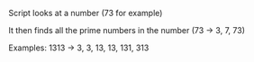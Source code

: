 Script looks at a number (73 for example)

It then finds all the prime numbers in the number (73 -> 3, 7, 73)

Examples: 1313 -> 3, 3, 13, 13, 131, 313
